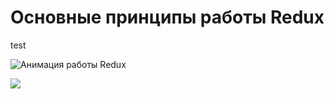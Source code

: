 # Основные принципы работы Redux

test

![Анимация работы Redux](https://redux.js.org/assets/images/ReduxDataFlowDiagram-49fa8c3968371d9ef6f2a1486bd40a26.gif)

<img src="https://redux.js.org/assets/images/ReduxDataFlowDiagram-49fa8c3968371d9ef6f2a1486bd40a26.gif">
